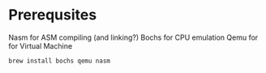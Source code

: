 # Prerequsites

Nasm for ASM compiling (and linking?)
Bochs for CPU emulation
Qemu for for Virtual Machine

```
brew install bochs qemu nasm
```
